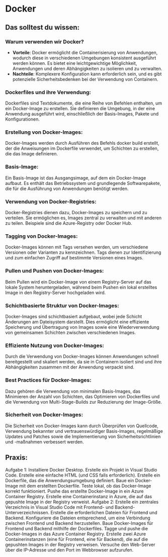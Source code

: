 # Docker

## Das solltest du wissen:

### Warum verwenden wir Docker?
- **Vorteile**: Docker ermöglicht die Containerisierung von Anwendungen, wodurch diese in verschiedenen Umgebungen konsistent ausgeführt werden können. Es bietet eine leichtgewichtige Möglichkeit, Anwendungen und deren Abhängigkeiten zu isolieren und zu verwalten.
- **Nachteile**: Komplexere Konfiguration kann erforderlich sein, und es gibt potenzielle Sicherheitsbedenken bei der Verwendung von Containern.

### Dockerfiles und ihre Verwendung:
Dockerfiles sind Textdokumente, die eine Reihe von Befehlen enthalten, um ein Docker-Image zu erstellen. Sie definieren die Umgebung, in der eine Anwendung ausgeführt wird, einschließlich der Basis-Images, Pakete und Konfigurationen.

### Erstellung von Docker-Images:
Docker-Images werden durch Ausführen des Befehls docker build erstellt, der die Anweisungen im Dockerfile verwendet, um Schichten zu erstellen, die das Image definieren.

### Basis-Image:
Ein Basis-Image ist das Ausgangsimage, auf dem ein Docker-Image aufbaut. Es enthält das Betriebssystem und grundlegende Softwarepakete, die für die Ausführung von Anwendungen benötigt werden.

### Verwendung von Docker-Registries:
Docker-Registries dienen dazu, Docker-Images zu speichern und zu verteilen. Sie ermöglichen es, Images zentral zu verwalten und mit anderen zu teilen. Beispiele sind die Azure-Registry oder Docker Hub.

### Tagging von Docker-Images:
Docker-Images können mit Tags versehen werden, um verschiedene Versionen oder Varianten zu kennzeichnen. Tags dienen zur Identifizierung und zum einfachen Zugriff auf bestimmte Versionen eines Images.

### Pullen und Pushen von Docker-Images:
Beim Pullen wird ein Docker-Image von einem Registry-Server auf das lokale System heruntergeladen, während beim Pushen ein lokal erstelltes Image in den Registry-Server hochgeladen wird.

### Schichtbasierte Struktur von Docker-Images:
Docker-Images sind schichtbasiert aufgebaut, wobei jede Schicht Änderungen am Dateisystem darstellt. Dies ermöglicht eine effiziente Speicherung und Übertragung von Images sowie eine Wiederverwendung von gemeinsamen Schichten zwischen verschiedenen Images.

### Effiziente Nutzung von Docker-Images:
Durch die Verwendung von Docker-Images können Anwendungen schnell bereitgestellt und skaliert werden, da sie in Containern isoliert sind und ihre Abhängigkeiten zusammen mit der Anwendung verpackt sind.

### Best Practices für Docker-Images:
Dazu gehören die Verwendung von minimalen Basis-Images, das Minimieren der Anzahl von Schichten, das Optimieren von Dockerfiles und die Verwendung von Multi-Stage-Builds zur Reduzierung der Image-Größe.

### Sicherheit von Docker-Images:
Die Sicherheit von Docker-Images kann durch Überprüfen von Quellcode, Verwendung bekannter und vertrauenswürdiger Basis-Images, regelmäßige Updates und Patches sowie die Implementierung von Sicherheitsrichtlinien und -maßnahmen verbessert werden.

## Praxis:
Aufgabe 1:
Installiere Docker Desktop.
Erstelle ein Projekt in Visual Studio Code.
Erstelle eine einfache HTML (und CSS falls erforderlich).
Erstelle ein Dockerfile, das die Anwendungsumgebung definiert.
Baue ein Docker-Image mit dem erstellten Dockerfile.
Teste lokal, ob das Docker-Image korrekt funktioniert.
Pushe das erstellte Docker-Image in ein Azure Container Registry.
Erstelle eine Containerinstanz in Azure, die auf das gepushte Image in der Registry verweist.
Aufgabe 2:
Erstelle ein zentrales Verzeichnis in Visual Studio Code mit Frontend- und Backend-Unterverzeichnissen.
Erstelle die erforderlichen Dateien für Frontend und Backend.
Konfiguriere die Dateien entsprechend, um eine Verbindung zwischen Frontend und Backend herzustellen.
Baue Docker-Images für Frontend und Backend mithilfe der Dockerfiles.
Tagge und pushe die Docker-Images in das Azure Container Registry.
Erstelle zwei Azure Containerinstanzen (eine für Frontend, eine für Backend), die auf die gepushten Images in der Registry verweisen.
Versuche den Web-Server über die IP-Adresse und den Port im Webbrowser aufzurufen.
